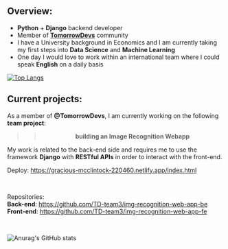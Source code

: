 
## Overview:

- **Python** + **Django** backend developer
- Member of [**TomorrowDevs**](https://https://www.tomorrowdevs.com)  community
- I have a University background in Economics and I am currently taking my first steps into **Data Science** and **Machine Learning**
- One day I would love to work within an international team where I could speak **English** on a daily basis

[![Top Langs](https://github-readme-stats.vercel.app/api/top-langs/?username=aldotele&layout=compact)](https://github.com/anuraghazra/github-readme-stats)


## Current projects:
As a member of **@TomorrowDevs**, I am currently working on the following **team project**:
>> <div align='center'><b>building an Image Recognition Webapp</b></div>
My work is related to the back-end side and requires me to use the framework **Django** with **RESTful APIs** in order to interact with the front-end.

Deploy:
https://gracious-mcclintock-220460.netlify.app/index.html

<br>

Repositories:\
**Back-end**: https://github.com/TD-team3/img-recognition-web-app-be \
**Front-end**: https://github.com/TD-team3/img-recognition-web-app-fe

<br>

![Anurag's GitHub stats](https://github-readme-stats.vercel.app/api?username=aldotele&show_icons=true&theme=vue)


<!--
**aldotele/aldotele** is a ✨ _special_ ✨ repository because its `README.md` (this file) appears on your GitHub profile.

Here are some ideas to get you started:

- 🔭 I’m currently working on ...
- 🌱 I’m currently learning ...
- 👯 I’m looking to collaborate on ...
- 🤔 I’m looking for help with ...
- 💬 Ask me about ...
- 📫 How to reach me: ...
- 😄 Pronouns: ...
- ⚡ Fun fact: ...
-->
